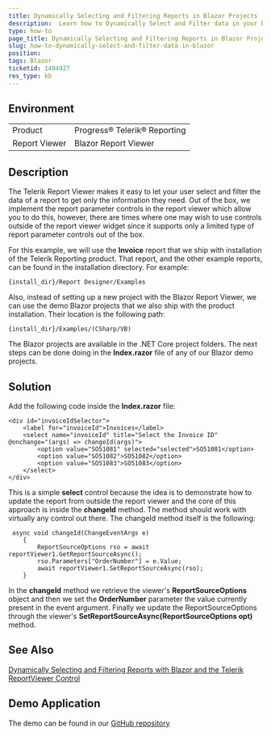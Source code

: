 ```yaml
---
title: Dynamically Selecting and Filtering Reports in Blazor Projects
description:  Learn how to Dynamically Select and Filter data in your Blazor projects
type: how-to
page_title: Dynamically Selecting and Filtering Reports in Blazor Projects
slug: how-to-dynamically-select-and-filter-data-in-blazor
position: 
tags: Blazor
ticketid: 1494927
res_type: kb
---
```


## Environment
<table>
	<tbody>
		<tr>
			<td>Product</td>
			<td>Progress® Telerik® Reporting</td>
		</tr>
		<tr>
			<td>Report Viewer</td>
			<td>Blazor Report Viewer</td>
		</tr>
	</tbody>
</table>


## Description
The Telerik Report Viewer makes it easy to let your user select and filter the data of a report to get only the information they need. Out of the box, we implement the report parameter controls in the report viewer which allow you to do this, however, there are times where one may wish to use controls outside of the report viewer widget since it supports only a limited type of report parameter controls out of the box.

For this example, we will use the **Invoice** report that we ship with installation of the Telerik Reporting product. That report, and the other example reports, can be found in the installation directory. For example:

````
{install_dir}/Report Designer/Examples
````

Also, instead of setting up a new project with the Blazor Report Viewer, we can use the demo Blazor projects that we also ship with the product installation. Their location is the following path:

````
{install_dir}/Examples/(CSharp/VB)
````

The Blazor projects are available in the .NET Core project folders. The next steps can be done doing in the **Index.razor** file of any of our Blazor demo projects.

## Solution 

Add the following code inside the **Index.razor** file:

```Razor
<div id="invoiceIdSelector">
    <label for="invoiceId">Invoices</label>
    <select name="invoiceId" title="Select the Invoice ID"  @onchange="(args) => changeId(args)">
        <option value="SO51081" selected="selected">SO51081</option>
        <option value="SO51082">SO51082</option>
        <option value="SO51083">SO51083</option>
    </select>
</div>
```

This is a simple **select** control because the idea is to demonstrate how to update the report from outside the report viewer and the core of this approach is inside the **changeId** method. The method should work with virtually any control out there. The changeId method itself is the following:

```Csharp
 async void changeId(ChangeEventArgs e)
    {
        ReportSourceOptions rso = await reportViewer1.GetReportSourceAsync();
        rso.Parameters["OrderNumber"] = e.Value;
        await reportViewer1.SetReportSourceAsync(rso);
    }
```

In the **changeId** method we retrieve the viewer's **ReportSourceOptions** object and then we set the **OrderNumber** parameter the value currently present in the event argument. Finally we update the ReportSourceOptions through the viewer's **SetReportSourceAsync(ReportSourceOptions opt)** method.

## See Also
[Dynamically Selecting and Filtering Reports with Blazor and the Telerik ReportViewer Control](https://www.telerik.com/blogs/dynamically-selecting-filtering-reports-blazor-telerik-reportviewer)

## Demo Application
The demo can be found in our [GitHub repository](https://github.com/telerik/reporting-samples/tree/master/DynamicParametersBlazor)
